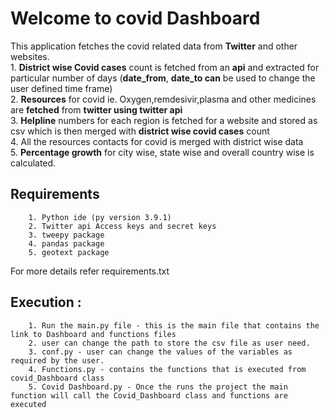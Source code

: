 # Welcome to covid Dashboard
  
This application fetches the covid related data from **Twitter** and other websites.  
      	1.	**District wise Covid cases** count is fetched from an **api** and 		   extracted for particular number of days (**date_from**, **date_to can** be used to change  the user defined time frame)  
	      2. **Resources** for covid ie. Oxygen,remdesivir,plasma and other medicines are **fetched** from **twitter using twitter api**  
	      3. **Helpline** numbers for each region is fetched for a website and stored as csv which is then merged with **district wise covid cases** count  
	      4. All the resources contacts for covid is merged with district wise data  
	      5. **Percentage growth** for city wise, state wise and overall country wise is calculated.  
  

## Requirements

        1. Python ide (py version 3.9.1)  
        2. Twitter api Access keys and secret keys  
        3. tweepy package  
        4. pandas package  
        5. geotext package  
  For more details refer requirements.txt

## Execution :

        1. Run the main.py file - this is the main file that contains the link to Dashboard and functions files  
        2. user can change the path to store the csv file as user need.  
        3. conf.py - user can change the values of the variables as required by the user.  
        4. Functions.py - contains the functions that is executed from covid_Dashboard class  
        5. Covid Dashboard.py - Once the runs the project the main function will call the Covid_Dashboard class and functions are executed
